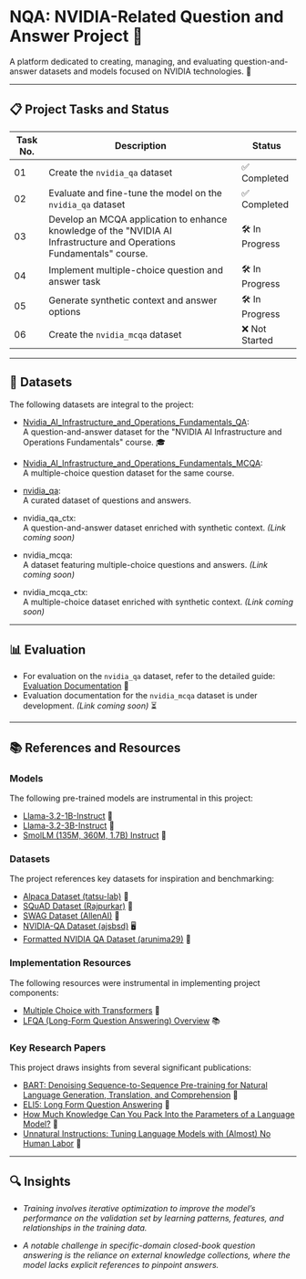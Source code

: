 # NQA: NVIDIA-Related Question and Answer Project 🧠

A platform dedicated to creating, managing, and evaluating question-and-answer datasets and models focused on NVIDIA technologies. 🚀

---

## 📋 Project Tasks and Status 

| Task No. | Description                                                                 | Status        |
|----------|-----------------------------------------------------------------------------|---------------|
| 01       | Create the `nvidia_qa` dataset                                                | ✅ Completed  |
| 02       | Evaluate and fine-tune the model on the `nvidia_qa` dataset                   | ✅ Completed  |
| 03       | Develop an MCQA application to enhance knowledge of the "NVIDIA AI Infrastructure and Operations Fundamentals" course. | 🛠️ In Progress |
| 04       | Implement multiple-choice question and answer task                          | 🛠️ In Progress |
| 05       | Generate synthetic context and answer options                               | 🛠️ In Progress |
| 06       | Create the `nvidia_mcqa` dataset                                            | ❌ Not Started |

---

## 📂 Datasets 

The following datasets are integral to the project:  

- [Nvidia_AI_Infrastructure_and_Operations_Fundamentals_QA](https://huggingface.co/datasets/locchh/Nvidia_AI_Infrastructure_and_Operations_Fundamentals_QA):  
  A question-and-answer dataset for the "NVIDIA AI Infrastructure and Operations Fundamentals" course. 🎓

- [Nvidia_AI_Infrastructure_and_Operations_Fundamentals_MCQA](https://huggingface.co/datasets/locchh/Nvidia_AI_Infrastructure_and_Operations_Fundamentals_MCQA):  
  A multiple-choice question dataset for the same course.

- [nvidia_qa](https://huggingface.co/datasets/locchh/nvidia_qa):  
  A curated dataset of questions and answers.

- nvidia_qa_ctx:  
  A question-and-answer dataset enriched with synthetic context. *(Link coming soon)*

- nvidia_mcqa:  
  A dataset featuring multiple-choice questions and answers. *(Link coming soon)*

- nvidia_mcqa_ctx:  
  A multiple-choice dataset enriched with synthetic context. *(Link coming soon)*

---

## 📊 Evaluation 

- For evaluation on the `nvidia_qa` dataset, refer to the detailed guide: [Evaluation Documentation](./assets/docs/evaluate_nvidia_qa.md) 📖  
- Evaluation documentation for the `nvidia_mcqa` dataset is under development. *(Link coming soon)* ⏳

---

## 📚 References and Resources 

### Models  
The following pre-trained models are instrumental in this project:  

- [Llama-3.2-1B-Instruct](https://huggingface.co/meta-llama/Llama-3.2-1B-Instruct) 🦙  
- [Llama-3.2-3B-Instruct](https://huggingface.co/meta-llama/Llama-3.2-3B-Instruct) 🦙  
- [SmolLM (135M, 360M, 1.7B) Instruct](https://huggingface.co/collections/HuggingFaceTB/smollm-6695016cad7167254ce15966) 🤖

### Datasets  
The project references key datasets for inspiration and benchmarking:  

- [Alpaca Dataset (tatsu-lab)](https://huggingface.co/datasets/tatsu-lab/alpaca) 🦙  
- [SQuAD Dataset (Rajpurkar)](https://huggingface.co/datasets/rajpurkar/squad) 📖  
- [SWAG Dataset (AllenAI)](https://huggingface.co/datasets/allenai/swag) 🧠  
- [NVIDIA-QA Dataset (ajsbsd)](https://huggingface.co/datasets/ajsbsd/nvidia-qa) 🖥️  
- [Formatted NVIDIA QA Dataset (arunima29)](https://huggingface.co/datasets/arunima29/nvidia_qa_formatted) 📝  

### Implementation Resources  
The following resources were instrumental in implementing project components:  

- [Multiple Choice with Transformers](https://huggingface.co/docs/transformers/tasks/multiple_choice) 🔄  
- [LFQA (Long-Form Question Answering) Overview](https://yjernite.github.io/lfqa.html) 📚

### Key Research Papers  
This project draws insights from several significant publications:  

- [BART: Denoising Sequence-to-Sequence Pre-training for Natural Language Generation, Translation, and Comprehension](https://arxiv.org/pdf/1910.13461) 📑  
- [ELI5: Long Form Question Answering](https://arxiv.org/pdf/1907.09190) 📖  
- [How Much Knowledge Can You Pack Into the Parameters of a Language Model?](https://arxiv.org/pdf/2002.08910) 🧠  
- [Unnatural Instructions: Tuning Language Models with (Almost) No Human Labor](https://arxiv.org/pdf/2212.09689) 🤖

---

## 🔍 Insights 

- *Training involves iterative optimization to improve the model’s performance on the validation set by learning patterns, features, and relationships in the training data.*  

- *A notable challenge in specific-domain closed-book question answering is the reliance on external knowledge collections, where the model lacks explicit references to pinpoint answers.*
